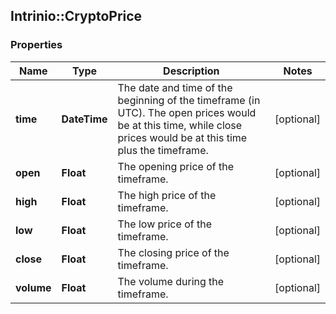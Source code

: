 ## Intrinio::CryptoPrice

### Properties
Name | Type | Description | Notes
------------ | ------------- | ------------- | -------------
**time** | **DateTime** | The date and time of the beginning of the timeframe (in UTC). The open prices would be at this time, while close prices would be at this time plus the timeframe. | [optional] 
**open** | **Float** | The opening price of the timeframe. | [optional] 
**high** | **Float** | The high price of the timeframe. | [optional] 
**low** | **Float** | The low price of the timeframe. | [optional] 
**close** | **Float** | The closing price of the timeframe. | [optional] 
**volume** | **Float** | The volume during the timeframe. | [optional] 


